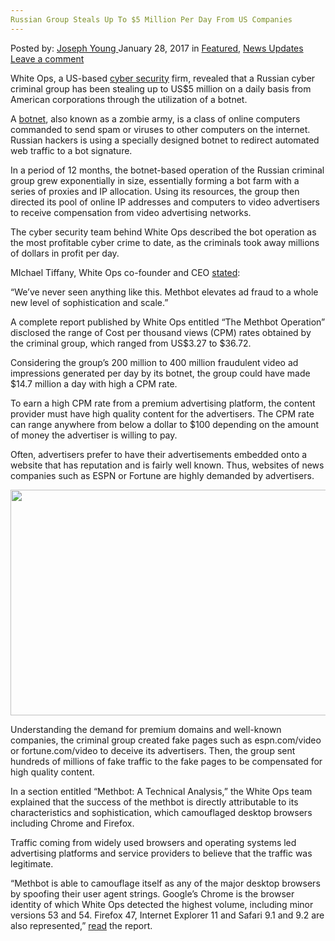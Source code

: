 ```yaml
---
Russian Group Steals Up To $5 Million Per Day From US Companies
---
```

<article class="post-listing post-17783 post type-post status-publish format-standard has-post-thumbnail hentry category-deepdot-news category-news-updates tag-companies tag-day tag-group tag-million tag-russian tag-steals">
    <div class="post-inner">
    <p class="post-meta">
    <span>Posted by: <a href="https://www.deepdotweb.com/author/josephyoung/" title="">Joseph Young </a></span>
    <span>January 28, 2017</span>
    <span>in <a href="https://www.deepdotweb.com/category/deepdot-news/" rel="category tag">Featured</a>, <a href="https://www.deepdotweb.com/category/news-updates/" rel="category tag">News Updates</a></span>
    <span><a href="https://www.deepdotweb.com/2017/01/28/russian-group-steals-5-million-per-day-us-companies/#respond">Leave a comment</a></span>
    </p>
    <div class="clear"></div>
    <div class="entry">
    <p>White Ops, a US-based <a href="https://www.deepdotweb.com/2017/01/12/cryprocurrencies-financial-systems-highest-cybersecurity-standards-planet/">cyber security</a> firm, revealed that a Russian cyber criminal group has been stealing up to US$5 million on a daily basis from American corporations through the utilization of a botnet.</p>
    <p>A <a href="https://www.deepdotweb.com/2016/11/06/analysis-record-ddos-attacks-mirai-iot-botnet/">botnet</a>, also known as a zombie army, is a class of online computers commanded to send spam or viruses to other computers on the internet. Russian hackers is using a specially designed botnet to redirect automated web traffic to a bot signature.</p>
    <p>In a period of 12 months, the botnet-based operation of the Russian criminal group grew exponentially in size, essentially forming a bot farm with a series of proxies and IP allocation. Using its resources, the group then directed its pool of online IP addresses and computers to video advertisers to receive compensation from video advertising networks.</p>
    <p>The cyber security team behind White Ops described the bot operation as the most profitable cyber crime to date, as the criminals took away millions of dollars in profit per day.</p>
    <p>MIchael Tiffany, White Ops co-founder and CEO <a href="http://go.whiteops.com/rs/179-SQE-823/images/WO_Methbot_Operation_WP.pdf">stated</a>:</p>
    <p>&#8220;We’ve never seen anything like this. Methbot elevates ad fraud to a whole new level of sophistication and scale.&#8221;</p>
    <p>A complete report published by White Ops entitled “The Methbot Operation” disclosed the range of Cost per thousand views (CPM) rates obtained by the criminal group, which ranged from US$3.27 to $36.72.</p>
    <p>Considering the group’s 200 million to 400 million fraudulent video ad impressions generated per day by its botnet, the group could have made $14.7 million a day with high a CPM rate.</p>
    <p>To earn a high CPM rate from a premium advertising platform, the content provider must have high quality content for the advertisers. The CPM rate can range anywhere from below a dollar to $100 depending on the amount of money the advertiser is willing to pay.</p>
    <p>Often, advertisers prefer to have their advertisements embedded onto a website that has reputation and is fairly well known. Thus, websites of news companies such as ESPN or Fortune are highly demanded by advertisers.</p>
    <p><img class="wp-image-17787 aligncenter" src="https://www.deepdotweb.com/wp-content/uploads/2017/01/word-image-32.jpeg" width="642" height="361" srcset="https://www.deepdotweb.com/wp-content/uploads/2017/01/word-image-32.jpeg 950w, https://www.deepdotweb.com/wp-content/uploads/2017/01/word-image-32-300x169.jpeg 300w" sizes="(max-width: 642px) 100vw, 642px"/></p>
    <p>Understanding the demand for premium domains and well-known companies, the criminal group created fake pages such as espn.com/video or fortune.com/video to deceive its advertisers. Then, the group sent hundreds of millions of fake traffic to the fake pages to be compensated for high quality content.</p>
    <p>In a section entitled “Methbot: A Technical Analysis,” the White Ops team explained that the success of the methbot is directly attributable to its characteristics and sophistication, which camouflaged desktop browsers including Chrome and Firefox.</p>
    <p>Traffic coming from widely used browsers and operating systems led advertising platforms and service providers to believe that the traffic was legitimate.</p>
    <p>“Methbot is able to camouflage itself as any of the major desktop browsers by spoofing their user agent strings. Google’s Chrome is the browser identity of which White Ops detected the highest volume, including minor versions 53 and 54. Firefox 47, Internet Explorer 11 and Safari 9.1 and 9.2 are also represented,” <a href="http://go.whiteops.com/rs/179-SQE-823/images/WO_Methbot_Operation_WP.pdf">read</a> the report.</p>
    </div>
    <span style="display:none"><a href="https://www.deepdotweb.com/tag/companies/" rel="tag">companies</a> <a href="https://www.deepdotweb.com/tag/day/" rel="tag">day</a> <a href="https://www.deepdotweb.com/tag/group/" rel="tag">group</a> <a href="https://www.deepdotweb.com/tag/million/" rel="tag">million</a> <a href="https://www.deepdotweb.com/tag/russian/" rel="tag">russian</a> <a href="https://www.deepdotweb.com/tag/steals/" rel="tag">steals</a></span> <span style="display:none" class="updated">2017-01-28</span>
    <div style="display:none" class="vcard author" itemprop="author" itemscope itemtype="http://schema.org/Person"><strong class="fn" itemprop="name"><a href="https://www.deepdotweb.com/author/josephyoung/" title="Posts by Joseph Young" rel="author">Joseph Young</a></strong></div>
    </div>
</article>

